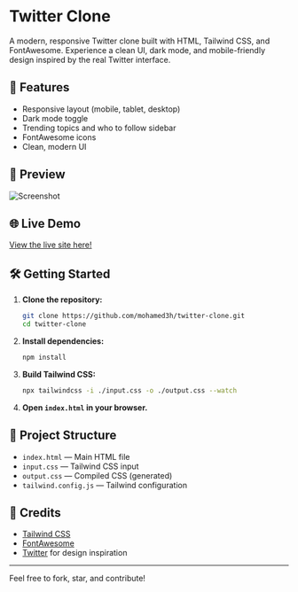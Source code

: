 # Twitter Clone

A modern, responsive Twitter clone built with HTML, Tailwind CSS, and FontAwesome. Experience a clean UI, dark mode, and mobile-friendly design inspired by the real Twitter interface.

## 🚀 Features
- Responsive layout (mobile, tablet, desktop)
- Dark mode toggle
- Trending topics and who to follow sidebar
- FontAwesome icons
- Clean, modern UI

## 📸 Preview
![Screenshot](https://user-images.githubusercontent.com/your-screenshot.png)

## 🌐 Live Demo
[View the live site here!](https://mohamed3h.github.io/twitter-clone/)

## 🛠️ Getting Started
1. **Clone the repository:**
   ```bash
   git clone https://github.com/mohamed3h/twitter-clone.git
   cd twitter-clone
   ```
2. **Install dependencies:**
   ```bash
   npm install
   ```
3. **Build Tailwind CSS:**
   ```bash
   npx tailwindcss -i ./input.css -o ./output.css --watch
   ```
4. **Open `index.html` in your browser.**

## 📁 Project Structure
- `index.html` — Main HTML file
- `input.css` — Tailwind CSS input
- `output.css` — Compiled CSS (generated)
- `tailwind.config.js` — Tailwind configuration

## 🙌 Credits
- [Tailwind CSS](https://tailwindcss.com/)
- [FontAwesome](https://fontawesome.com/)
- [Twitter](https://twitter.com/) for design inspiration

---

Feel free to fork, star, and contribute!